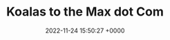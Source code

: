 ---
title: "Koalas to the Max dot Com"
link: "http://www.koalastothemax.com"
date: "2022-11-24 15:50:27 +0000"
---